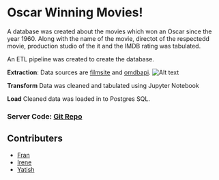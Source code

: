# Oscar Winning Movies!

A database was created about the movies which won an Oscar since the year 1960. Along with the name of the movie, directot of the respectedd movie, production studio of the it and the IMDB rating was tabulated.

An ETL pipeline was created to create the database. 

**Extraction**: Data sources are [filmsite](https://www.filmsite.org/bestpics4.html) and [omdbapi](http://www.omdbapi.com/). 
![Alt text](/relative/path/to/img.jpg?raw=true "Optional Title")

**Transform** Data was cleaned and tabulated using Jupyter Notebook

**Load** Cleaned data was loaded in to Postgres SQL.


### Server Code: [Git Repo](https://github.com/ireneshtepa/Project-2---ETL) 


## Contributers

* [Fran](https://github.com/Franktang2)
* [Irene](https://github.com/ireneshtepa)
* [Yatish](https://github.com/Yatish-Mullaji)


